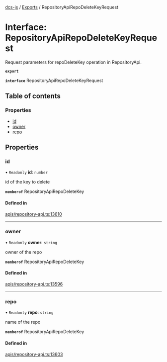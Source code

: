 [dcs-js](../README.md) / [Exports](../modules.md) / RepositoryApiRepoDeleteKeyRequest

# Interface: RepositoryApiRepoDeleteKeyRequest

Request parameters for repoDeleteKey operation in RepositoryApi.

**`export`**

**`interface`** RepositoryApiRepoDeleteKeyRequest

## Table of contents

### Properties

- [id](RepositoryApiRepoDeleteKeyRequest.md#id)
- [owner](RepositoryApiRepoDeleteKeyRequest.md#owner)
- [repo](RepositoryApiRepoDeleteKeyRequest.md#repo)

## Properties

### <a id="id" name="id"></a> id

• `Readonly` **id**: `number`

id of the key to delete

**`memberof`** RepositoryApiRepoDeleteKey

#### Defined in

[apis/repository-api.ts:13610](https://github.com/unfoldingWord/dcs-js/blob/b29eb7a/apis/repository-api.ts#L13610)

___

### <a id="owner" name="owner"></a> owner

• `Readonly` **owner**: `string`

owner of the repo

**`memberof`** RepositoryApiRepoDeleteKey

#### Defined in

[apis/repository-api.ts:13596](https://github.com/unfoldingWord/dcs-js/blob/b29eb7a/apis/repository-api.ts#L13596)

___

### <a id="repo" name="repo"></a> repo

• `Readonly` **repo**: `string`

name of the repo

**`memberof`** RepositoryApiRepoDeleteKey

#### Defined in

[apis/repository-api.ts:13603](https://github.com/unfoldingWord/dcs-js/blob/b29eb7a/apis/repository-api.ts#L13603)
